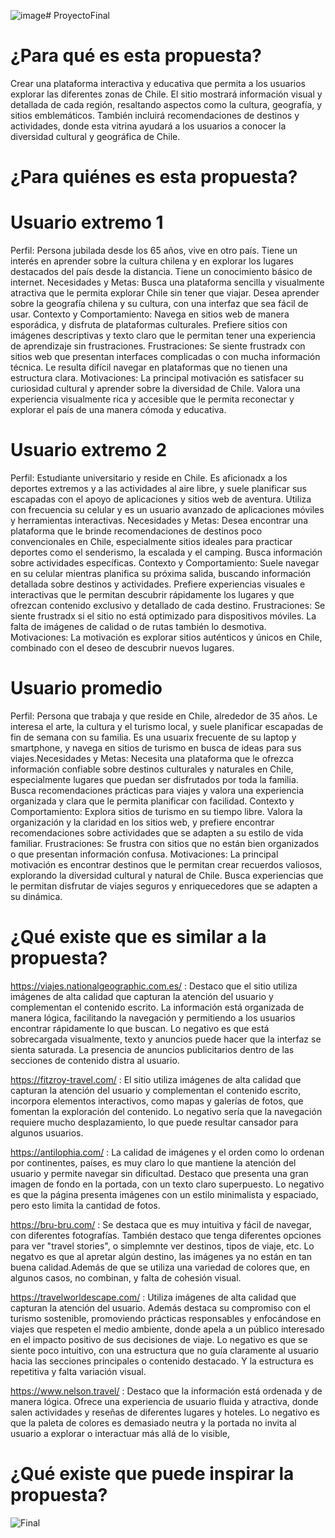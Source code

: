 ![image](https://github.com/user-attachments/assets/418a4d8d-0f73-4b73-8ad4-d531ed82858e)# ProyectoFinal

# ¿Para qué es esta propuesta? 
Crear una plataforma interactiva y educativa que permita a los usuarios explorar las diferentes zonas de Chile. El sitio mostrará información visual y detallada de cada región, resaltando aspectos como la cultura, geografía, y sitios emblemáticos. También incluirá recomendaciones de destinos y actividades, donde esta vitrina ayudará a los usuarios a conocer la diversidad cultural y geográfica de Chile.

# ¿Para quiénes es esta propuesta? 
# Usuario extremo 1
Perfil: Persona jubilada desde los 65 años, vive en otro país. Tiene un interés en aprender sobre la cultura chilena y en explorar los lugares destacados del país desde la distancia. Tiene un conocimiento básico de internet. Necesidades y Metas: Busca una plataforma sencilla y visualmente atractiva que le permita explorar Chile sin tener que viajar. Desea aprender sobre la geografía chilena y su cultura, con una interfaz que sea fácil de usar. Contexto y Comportamiento: Navega en sitios web de manera esporádica, y disfruta de plataformas culturales. Prefiere sitios con imágenes descriptivas y texto claro que le permitan tener una experiencia de aprendizaje sin frustraciones. Frustraciones: Se siente frustradx con sitios web que presentan interfaces complicadas o con mucha información técnica. Le resulta difícil navegar en plataformas que no tienen una estructura clara. Motivaciones: La principal motivación es satisfacer su curiosidad cultural y aprender sobre la diversidad de Chile. Valora una experiencia visualmente rica y accesible que le permita reconectar y explorar el país de una manera cómoda y educativa.

# Usuario extremo 2
Perfil: Estudiante universitario y reside en Chile. Es aficionadx a los deportes extremos y a las actividades al aire libre, y suele planificar sus escapadas con el apoyo de aplicaciones y sitios web de aventura. Utiliza con frecuencia su celular y es un usuario avanzado de aplicaciones móviles y herramientas interactivas. Necesidades y Metas: Desea encontrar una plataforma que le brinde recomendaciones de destinos poco convencionales en Chile, especialmente sitios ideales para practicar deportes como el senderismo, la escalada y el camping. Busca información sobre actividades específicas. Contexto y Comportamiento: Suele navegar en su celular mientras planifica su próxima salida, buscando información detallada sobre destinos y actividades. Prefiere experiencias visuales e interactivas que le permitan descubrir rápidamente los lugares y que ofrezcan contenido exclusivo y detallado de cada destino. Frustraciones: Se siente frustradx si el sitio no está optimizado para dispositivos móviles. La falta de imágenes de calidad o de rutas también lo desmotiva. Motivaciones: La motivación es explorar sitios auténticos y únicos en Chile, combinado con el deseo de descubrir nuevos lugares.

# Usuario promedio
Perfil: Persona que trabaja y que reside en Chile, alrededor de 35 años. Le interesa el arte, la cultura y el turismo local, y suele planificar escapadas de fin de semana con su familia. Es una usuarix frecuente de su laptop y smartphone, y navega en sitios de turismo en busca de ideas para sus viajes.Necesidades y Metas: Necesita una plataforma que le ofrezca información confiable sobre destinos culturales y naturales en Chile, especialmente lugares que puedan ser disfrutados por toda la familia. Busca recomendaciones prácticas para viajes y valora una experiencia organizada y clara que le permita planificar con facilidad. Contexto y Comportamiento: Explora sitios de turismo en su tiempo libre. Valora la organización y la claridad en los sitios web, y prefiere encontrar recomendaciones sobre actividades que se adapten a su estilo de vida familiar. Frustraciones: Se frustra con sitios que no están bien organizados o que presentan información confusa. Motivaciones: La principal motivación es encontrar destinos que le permitan crear recuerdos valiosos, explorando la diversidad cultural y natural de Chile. Busca experiencias que le permitan disfrutar de viajes seguros y enriquecedores que se adapten a su dinámica.

# ¿Qué existe que es similar a la propuesta?
https://viajes.nationalgeographic.com.es/ : Destaco que el sitio utiliza imágenes de alta calidad que capturan la atención del usuario y complementan el contenido escrito. La información está organizada de manera lógica, facilitando la navegación y permitiendo a los usuarios encontrar rápidamente lo que buscan. Lo negativo es que está sobrecargada visualmente, texto y anuncios puede hacer que la interfaz se sienta saturada. La presencia de anuncios publicitarios dentro de las secciones de contenido distra al usuario.

https://fitzroy-travel.com/ : El sitio utiliza imágenes de alta calidad que capturan la atención del usuario y complementan el contenido escrito, incorpora elementos interactivos, como mapas y galerías de fotos, que fomentan la exploración del contenido. Lo negativo sería que la navegación requiere mucho desplazamiento, lo que puede resultar cansador para algunos usuarios.

https://antilophia.com/ : La calidad de imágenes y el orden como lo ordenan por continentes, países, es muy claro lo que mantiene la atención del usuario y permite navegar sin dificultad. Destaco que presenta una gran imagen de fondo en la portada, con un texto claro superpuesto. Lo negativo es que la página presenta imágenes con un estilo minimalista y espaciado, pero esto limita la cantidad de fotos.

https://bru-bru.com/ : Se destaca que es muy intuitiva y fácil de navegar, con diferentes fotografías. También destaco que tenga diferentes opciones para ver "travel stories", o simplemnte ver destinos, tipos de viaje, etc. Lo negatvo es que al apretar algún destino, las imágenes ya no están en tan buena calidad.Además de que se utiliza una variedad de colores que, en algunos casos, no combinan, y falta de cohesión visual.

https://travelworldescape.com/ : Utiliza imágenes de alta calidad que capturan la atención del usuario. Además destaca su compromiso con el turismo sostenible, promoviendo prácticas responsables y enfocándose en viajes que respeten el medio ambiente, donde apela a un público interesado en el impacto positivo de sus decisiones de viaje. Lo negativo es que se siente poco intuitivo, con una estructura que no guía claramente al usuario hacia las secciones principales o contenido destacado. Y la estructura es repetitiva y falta variación visual.

https://www.nelson.travel/ : Destaco que la información está ordenada y de manera lógica. Ofrece una experiencia de usuario fluida y atractiva, donde salen actividades y reseñas de diferentes lugares y hoteles. Lo negativo es que la paleta de colores es demasiado neutra y la portada no invita al usuario a explorar o interactuar más allá de lo visible,

# ¿Qué existe que puede inspirar la propuesta? 
![Final](https://github.com/user-attachments/assets/2cf61ac1-c5e9-4768-a818-e5e1776de710)

